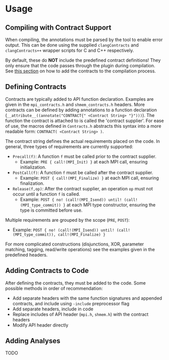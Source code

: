 # Usage

## Compiling with Contract Support

When compiling, the annotations must be parsed by the tool to enable error output.
This can be done using the supplied `clangContracts` and `clangContracts++` wrapper scripts for C and C++ respectively.

By default, these do **NOT** include the predefined contract definitions!
They only ensure that the code passes through the plugin during compilation.
See [this section](#adding-contracts-to-code) on how to add the contracts to the compilation process.

## Defining Contracts

Contracts are typically added to API function declaration.
Examples are given in the `mpi_contracts.h` and `shmem_contracts.h` headers.
More contracts can be defined by adding annotations to a function declaration (`__attribute__((annotate("CONTRACT{" <Contract String> "}")))`).
The function the contract is attached to is called the 'contract supplier'.
For ease of use, the macros defined in `Contracts.h` abstracts this syntax into a more readable form: `CONTRACT( <Contract String> )`.

The contract string defines the actual requirements placed on the code.
In general, three types of requirements are currently supported:
- `Precall(f)`: A function `f` must be called prior to the contract supplier.
  - Example: `PRE { call!(MPI_Init) }` at each MPI call, ensuring initialization.
- `PostCall(f)`: A function `f` must be called after the contract supplier.
  - Example: `POST { call!(MPI_Finalize) }` at each MPI call, ensuring finalization.
- `Release(f,op)`: After the contract supplier, an operation `op` must not occur until a function `f` is called.
  - Example: `POST { no! (call!(MPI_Isend)) until! (call!(MPI_type_commit)) }` at each MPI type constructor, ensuring the type is committed before use.

Multiple requirements are grouped by the scope (`PRE`, `POST`):
- Example: `POST { no! (call!(MPI_Isend)) until! (call!(MPI_type_commit)), call!(MPI_Finalize) }`

For more complicated constructions (disjunctions, XOR, parameter matching, tagging, read/write operations) see the examples given in the predefined headers.

## Adding Contracts to Code

After defining the contracts, they must be added to the code.
Some possible methods in order of recommendation:
- Add separate headers with the same function signatures and appended contracts, and include using `-include` preprocessor flag
- Add separate headers, include in code
- Replace includes of API header (`mpi.h`, `shmem.h`) with the contract headers
- Modify API header directly

## Adding Analyses

TODO

